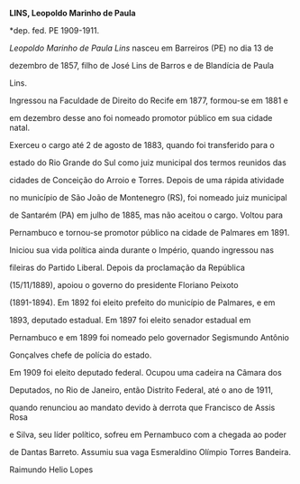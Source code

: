 **LINS, Leopoldo Marinho de Paula**



\*dep. fed. PE 1909-1911.



*Leopoldo Marinho de Paula Lins* nasceu em Barreiros (PE) no dia 13 de

dezembro de 1857, filho de José Lins de Barros e de Blandícia de Paula

Lins.



Ingressou na Faculdade de Direito do Recife em 1877, formou-se em 1881 e

em dezembro desse ano foi nomeado promotor público em sua cidade natal.

Exerceu o cargo até 2 de agosto de 1883, quando foi transferido para o

estado do Rio Grande do Sul como juiz municipal dos termos reunidos das

cidades de Conceição do Arroio e Torres. Depois de uma rápida atividade

no município de São João de Montenegro (RS), foi nomeado juiz municipal

de Santarém (PA) em julho de 1885, mas não aceitou o cargo. Voltou para

Pernambuco e tornou-se promotor público na cidade de Palmares em 1891.



Iniciou sua vida política ainda durante o Império, quando ingressou nas

fileiras do Partido Liberal. Depois da proclamação da República

(15/11/1889), apoiou o governo do presidente Floriano Peixoto

(1891-1894). Em 1892 foi eleito prefeito do município de Palmares, e em

1893, deputado estadual. Em 1897 foi eleito senador estadual em

Pernambuco e em 1899 foi nomeado pelo governador Segismundo Antônio

Gonçalves chefe de polícia do estado.



Em 1909 foi eleito deputado federal. Ocupou uma cadeira na Câmara dos

Deputados, no Rio de Janeiro, então Distrito Federal, até o ano de 1911,

quando renunciou ao mandato devido à derrota que Francisco de Assis Rosa

e Silva, seu líder político, sofreu em Pernambuco com a chegada ao poder

de Dantas Barreto. Assumiu sua vaga Esmeraldino Olímpio Torres Bandeira.



Raimundo Helio Lopes



